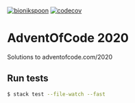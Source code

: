 [![bionikspoon](https://circleci.com/gh/bionikspoon/HaskellAdventOfCode2020.svg?style=svg)](https://circleci.com/gh/bionikspoon/HaskellAdventOfCode2020)
[![codecov](https://codecov.io/gh/bionikspoon/HaskellAdventOfCode2020/branch/main/graph/badge.svg?token=TKOFLWZ1IE)](https://codecov.io/gh/bionikspoon/HaskellAdventOfCode2020)

# AdventOfCode 2020

Solutions to adventofcode.com/2020

## Run tests

```sh
$ stack test --file-watch --fast
```
